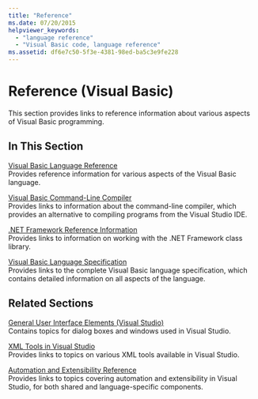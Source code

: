 ```yaml
---
title: "Reference"
ms.date: 07/20/2015
helpviewer_keywords: 
  - "language reference"
  - "Visual Basic code, language reference"
ms.assetid: df6e7c50-5f3e-4381-98ed-ba5c3e9fe228
---
```

# Reference (Visual Basic)
This section provides links to reference information about various aspects of Visual Basic programming.  
  
## In This Section  
 [Visual Basic Language Reference](../../visual-basic/language-reference/index.md)  
 Provides reference information for various aspects of the Visual Basic language.  
  
 [Visual Basic Command-Line Compiler](../../visual-basic/reference/command-line-compiler/index.md)  
 Provides links to information about the command-line compiler, which provides an alternative to compiling programs from the Visual Studio IDE.  
  
 [.NET Framework Reference Information](../../visual-basic/reference/net-framework-reference-information.md)  
 Provides links to information on working with the .NET Framework class library.  
  
 [Visual Basic Language Specification](../../visual-basic/reference/language-specification/index.md)  
 Provides links to the complete Visual Basic language specification, which contains detailed information on all aspects of the language.  
  
## Related Sections  
 [General User Interface Elements (Visual Studio)](/visualstudio/ide/reference/general-user-interface-elements-visual-studio)  
 Contains topics for dialog boxes and windows used in Visual Studio.  
  
 [XML Tools in Visual Studio](/visualstudio/xml-tools/xml-tools-in-visual-studio)  
 Provides links to topics on various XML tools available in Visual Studio.  
  
 [Automation and Extensibility Reference](/visualstudio/extensibility/extensibility-in-visual-studio?view=vs-2015)  
 Provides links to topics covering automation and extensibility in Visual Studio, for both shared and language-specific components.
